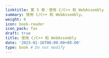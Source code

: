 ```yaml
---
linktitle: 第 5 章：使用 C/C++ 和 WebAssembly
summary: 使用 C/C++ 和 WebAssembly。
weight: 6
icon: book-reader
icon_pack: fas
draft: true
title: 使用 C/C++ 和 WebAssembly
date: '2023-01-16T00:00:00+08:00'
type: book # Do not modify
---
```


